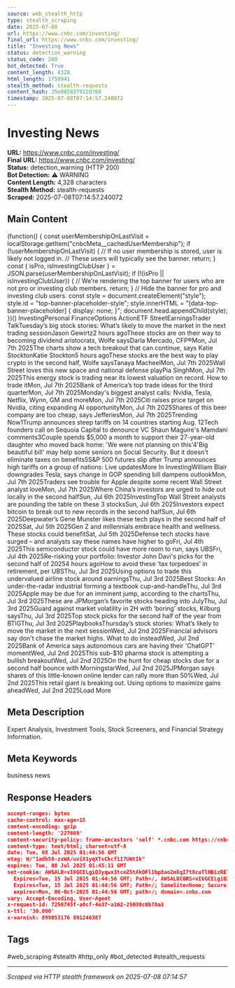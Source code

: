 ```yaml
---
source: web_stealth_http
type: stealth_scraping
date: 2025-07-08
url: https://www.cnbc.com/investing/
final_url: https://www.cnbc.com/investing/
title: "Investing News"
status: detection_warning
status_code: 200
bot_detected: True
content_length: 4328
html_length: 1759941
stealth_method: stealth-requests
content_hash: 35e0658379228768
timestamp: 2025-07-08T07:14:57.240072
---
```


# Investing News

**URL:** https://www.cnbc.com/investing/  
**Final URL:** https://www.cnbc.com/investing/  
**Status:** detection_warning (HTTP 200)  
**Bot Detection:** ⚠️ WARNING  
**Content Length:** 4,328 characters  
**Stealth Method:** stealth-requests  
**Scraped:** 2025-07-08T07:14:57.240072  

## Main Content

(function() { const userMembershipOnLastVisit = localStorage.getItem("cnbcMeta__cachedUserMembership"); if (!userMembershipOnLastVisit) { // If no user membership is stored, user is likely not logged in. // These users will typically see the banner. return; } const { isPro, isInvestingClubUser } = JSON.parse(userMembershipOnLastVisit); if (!(isPro || isInvestingClubUser)) { // We’re rendering the top banner for users who are not pro or investing club members. return; } // Hide the banner for pro and investing club users. const style = document.createElement("style"); style.id = "top-banner-placeholder-style"; style.innerHTML = "[data-top-banner-placeholder] { display: none; }"; document.head.appendChild(style); })() InvestingPersonal FinanceOptions ActionETF StreetEarningsTrader TalkTuesday’s big stock stories: What’s likely to move the market in the next trading sessionJason Gewirtz2 hours agoThese stocks are on their way to becoming dividend aristocrats, Wolfe saysDarla Mercado, CFP®Mon, Jul 7th 2025The charts show a tech breakout that can continue, says Katie StocktonKatie Stockton5 hours agoThese stocks are the best way to play crypto in the second half, Wolfe saysTanaya MacheelMon, Jul 7th 2025Wall Street loves this new space and national defense playPia SinghMon, Jul 7th 2025This energy stock is trading near its lowest valuation on record. How to trade itMon, Jul 7th 2025Bank of America’s top trade ideas for the third quarterMon, Jul 7th 2025Monday's biggest analyst calls: Nvidia, Tesla, Netflix, Wynn, GM and moreMon, Jul 7th 2025Citi raises price target on Nvidia, citing expanding AI opportunityMon, Jul 7th 2025Shares of this beer company are too cheap, says JefferiesMon, Jul 7th 2025Trending Now1Trump announces steep tariffs on 14 countries starting Aug. 12Tech founders call on Sequoia Capital to denounce VC Shaun Maguire's Mamdani comments3Couple spends $5,000 a month to support their 27-year-old daughter who moved back home: 'We were not planning on this'4'Big beautiful bill' may help some seniors on Social Security. But it doesn't eliminate taxes on benefits5S&P 500 futures slip after Trump announces high tariffs on a group of nations: Live updatesMore In InvestingWilliam Blair downgrades Tesla, says change in GOP spending bill dampens outlookMon, Jul 7th 2025Traders see trouble for Apple despite some recent Wall Street analyst loveMon, Jul 7th 2025Where China’s investors are urged to hide out locally in the second halfSun, Jul 6th 2025InvestingTop Wall Street analysts are pounding the table on these 3 stocksSun, Jul 6th 2025Investors expect bitcoin to break out to new records in the second halfSun, Jul 6th 2025Deepwater’s Gene Munster likes these tech plays in the second half of 2025Sat, Jul 5th 2025Gen Z and millennials embrace health and wellness. These stocks could benefitSat, Jul 5th 2025Defense tech stocks have surged – and analysts say these names have higher to goFri, Jul 4th 2025This semiconductor stock could have more room to run, says UBSFri, Jul 4th 2025Re-risking your portfolio: Investor John Davi's picks for the second half of 20254 hours agoHow to avoid these ‘tax torpedoes’ in retirement, per UBSThu, Jul 3rd 2025Using options to trade this undervalued airline stock around earningsThu, Jul 3rd 2025Best Stocks: An under-the-radar industrial forming a textbook cup-and-handleThu, Jul 3rd 2025Apple may be due for an imminent jump, according to the chartsThu, Jul 3rd 2025These are JPMorgan’s favorite stocks heading into JulyThu, Jul 3rd 2025Guard against market volatility in 2H with ‘boring’ stocks, Kilburg saysThu, Jul 3rd 2025Top stock picks for the second half of the year from BTIGThu, Jul 3rd 2025PlaybooksThursday’s stock stories: What’s likely to move the market in the next sessionWed, Jul 2nd 2025Financial advisors say don't chase the market highs. What to do insteadWed, Jul 2nd 2025Bank of America says autonomous cars are having their 'ChatGPT' momentWed, Jul 2nd 2025This sub-$10 pharma stock is attempting a bullish breakoutWed, Jul 2nd 2025On the hunt for cheap stocks due for a second half bounce with MorningstarWed, Jul 2nd 2025JPMorgan says shares of this little-known online lender can rally more than 50%Wed, Jul 2nd 2025This retail giant is breaking out. Using options to maximize gains aheadWed, Jul 2nd 2025Load More

## Meta Description

Expert Analysis, Investment Tools, Stock Screeners, and Financial Strategy Information.


## Meta Keywords

business news




## Response Headers

```json
accept-ranges: bytes
cache-control: max-age=15
content-encoding: gzip
content-length: '227669'
content-security-policy: frame-ancestors 'self' *.cnbc.com https://cnbc.zendesk.com;
content-type: text/html; charset=utf-8
date: Tue, 08 Jul 2025 01:44:56 GMT
etag: W/"1adb58-zxWA/uviX1yqXTsCkcf1I7UWtIk"
expires: Tue, 08 Jul 2025 01:45:11 GMT
set-cookie: AWSALB=vI6GCELgiQ3yqwx3tceZ5tAkOFl1bp8ao2mXqI7t8cuTlHBizRET1NzbalP2jASnjWchd1yNGPUejZn9T+wzM4ikT5iX+ZDJuxtdf8TPO9f9Q50IgSv3AVwwEftZ;
  Expires=Tue, 15 Jul 2025 01:44:56 GMT; Path=/, AWSALBCORS=vI6GCELgiQ3yqwx3tceZ5tAkOFl1bp8ao2mXqI7t8cuTlHBizRET1NzbalP2jASnjWchd1yNGPUejZn9T+wzM4ikT5iX+ZDJuxtdf8TPO9f9Q50IgSv3AVwwEftZ;
  Expires=Tue, 15 Jul 2025 01:44:56 GMT; Path=/; SameSite=None; Secure, region=WORLD;
  expires=Mon, 06-Oct-2025 01:44:56 GMT; path=/; domain=.cnbc.com
vary: Accept-Encoding, User-Agent
x-request-id: 7256745f-a0cf-4e37-a162-25030c6b78a3
x-ttl: '30.000'
x-varnish: 899853176 891246387

```

## Tags

#web_scraping #stealth #http_only #bot_detected #stealth_requests

---
*Scraped via HTTP stealth framework on 2025-07-08 07:14:57*
